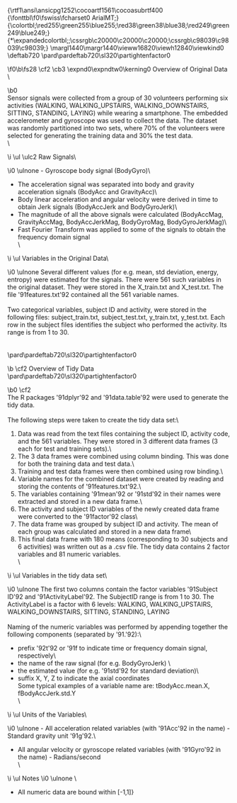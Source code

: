 {\rtf1\ansi\ansicpg1252\cocoartf1561\cocoasubrtf400
{\fonttbl\f0\fswiss\fcharset0 ArialMT;}
{\colortbl;\red255\green255\blue255;\red38\green38\blue38;\red249\green249\blue249;}
{\*\expandedcolortbl;;\cssrgb\c20000\c20000\c20000;\cssrgb\c98039\c98039\c98039;}
\margl1440\margr1440\vieww16820\viewh12840\viewkind0
\deftab720
\pard\pardeftab720\sl320\partightenfactor0

\f0\b\fs28 \cf2 \cb3 \expnd0\expndtw0\kerning0
Overview of Original Data \

\b0 \
Sensor signals were collected from a group of 30 volunteers performing six activities (WALKING, WALKING_UPSTAIRS, WALKING_DOWNSTAIRS, SITTING, STANDING, LAYING) while wearing a smartphone. The embedded accelerometer and gyroscope was used to collect the data. The dataset was randomly partitioned into two sets, where 70% of the volunteers were selected for generating the training data and 30% the test data. \
\

\i \ul \ulc2 Raw Signals\

\i0 \ulnone - Gyroscope body signal (BodyGyro)\
- The acceleration signal was separated into body and gravity acceleration signals (BodyAcc and GravityAcc)\
- Body linear acceleration and angular velocity were derived in time to obtain Jerk signals (BodyAccJerk and BodyGyroJerk)\
- The magnitude of all the above signals were calculated (BodyAccMag, GravityAccMag, BodyAccJerkMag, BodyGyroMag, BodyGyroJerkMag)\
- Fast Fourier Transform was applied to some of the signals to obtain the frequency domain signal\
\

\i \ul Variables in the Original Data\

\i0 \ulnone Several different values (for e.g. mean, std deviation, energy, entropy) were estimated for the signals. There were 561 such variables in the original dataset. They were stored in the X_train.txt and X_test.txt. The file \'91features.txt\'92 contained all the 561 variable names.\
\
Two categorical variables, subject ID and activity, were stored in the following files: subject_train.txt, subject_test.txt, y_train.txt, y_test.txt. Each row in the subject files identifies the subject who performed the activity. Its range is from 1 to 30.\
\
\
\pard\pardeftab720\sl320\partightenfactor0

\b \cf2 Overview of Tidy Data\
\pard\pardeftab720\sl320\partightenfactor0

\b0 \cf2 \
The R packages \'91dplyr\'92 and \'91data.table\'92 were used to generate the tidy data.\
\
The following steps were taken to create the tidy data set:\
1) Data was read from the text files containing the subject ID, activity code, and the 561 variables. They were stored in 3 different data frames (3 each for test and training sets).\
2) The 3 data frames were combined using column binding. This was done for both the training data and test data.\
3) Training and test data frames were then combined using row binding.\
4) Variable names for the combined dataset were created by reading and storing the contents of \'91features.txt\'92.\
5) The variables containing \'91mean\'92 or \'91std\'92 in their names were extracted and stored in a new data frame.\
6) The activity and subject ID variables of the newly created data frame were converted to the \'91factor\'92 class\
7) The data frame was grouped by subject ID and activity. The mean of each group was calculated and stored in a new data frame\
8) This final data frame with 180 means (corresponding to 30 subjects and 6 activities) was written out as a .csv file. The tidy data contains 2 factor variables and 81 numeric variables.\
\

\i \ul Variables in the tidy data set\

\i0 \ulnone The first two columns contain the factor variables \'91Subject ID\'92 and \'91ActivityLabel\'92. The SubjectID range is from 1 to 30. The ActivityLabel is a factor with 6 levels: WALKING, WALKING_UPSTAIRS, WALKING_DOWNSTAIRS, SITTING, STANDING, LAYING\
\
Naming of the numeric variables was performed by appending together the following components (separated by \'91.\'92):\
- prefix \'92t\'92 or \'91f to indicate time or frequency domain signal, respectively\
- the name of the raw signal (for e.g. BodyGyroJerk) \
- the estimated value (for e.g. \'91std\'92 for standard deviation)\
- suffix X, Y, Z to indicate the axial coordinates\
Some typical examples of a variable name are: tBodyAcc.mean.X, fBodyAccJerk.std.Y\
\

\i \ul Units of the Variables\

\i0 \ulnone - All acceleration related variables (with \'91Acc\'92 in the name) - Standard gravity unit \'91g\'92.\
- All angular velocity or gyroscope related variables (with \'91Gyro\'92 in the name) - Radians/second \
\

\i \ul Notes
\i0 \ulnone \
- All numeric data are bound within [-1,1]}